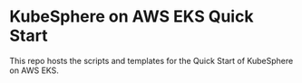 # KubeSphere on AWS EKS Quick Start

This repo hosts the scripts and templates for the Quick Start of KubeSphere on AWS EKS.
